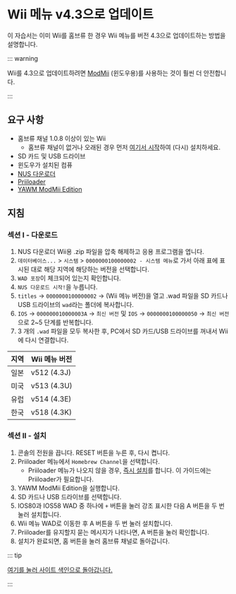 # Wii 메뉴 v4.3으로 업데이트

이 자습서는 이미 Wii를 홈브류 한 경우 Wii 메뉴를 버전 4.3으로 업데이트하는 방법을 설명합니다.

::: warning

Wii를 4.3으로 업데이트하려면 [ModMii](modmii) (윈도우용)를 사용하는 것이 훨씬 더 안전합니다.

:::

## 요구 사항

- 홈브류 채널 1.0.8 이상이 있는 Wii
    - 홈브류 채널이 없거나 오래된 경우 먼저 [여기서 시작](get-started)하여 (다시) 설치하세요.
- SD 카드 및 USB 드라이브
- 윈도우가 설치된 컴퓨
- [NUS 다운로더](https://github.com/WiiDatabase/nusdownloader/releases/latest)
- [Priiloader](priiloader)
- [YAWM ModMii Edition](https://oscwii.org/library/app/yawmme)

## 지침

### 섹션 I - 다운로드

1. NUS 다운로더 Wii용 .zip 파일을 압축 해제하고 응용 프로그램을 엽니다.
2. `데이터베이스...` > `시스템` > `0000000100000002 - 시스템 메뉴`로 가서 아래 표에 표시된 대로 해당 지역에 해당하는 버전을 선택합니다.
3. `WAD 포장`이 체크되어 있는지 확인합니다.
4. `NUS 다운로드 시작!`을 누릅니다.
5. `titles` -> `0000000100000002` -> (Wii 메뉴 버전)을 열고 .wad 파일을 SD 카드나 USB 드라이브의 `wad`라는 폴더에 복사합니다.
6. `IOS` -> `000000010000003A` -> `최신 버전` 및 `IOS` -> `0000000100000050` -> `최신 버전`으로 2~5 단계를 반복합니다.
7. 3 개의 `.wad` 파일을 모두 복사한 후, PC에서 SD 카드/USB 드라이브를 꺼내서 Wii에 다시 연결합니다.

| 지역 | Wii 메뉴 버전                                      |
| -- | ---------------------------------------------- |
| 일본 | v512 (4.3J) |
| 미국 | v513 (4.3U) |
| 유럽 | v514 (4.3E) |
| 한국 | v518 (4.3K) |

### 섹션 II - 설치

1. 콘솔의 전원을 끕니다. RESET 버튼을 누른 후, 다시 켭니다.
2. Priiloader 메뉴에서 `Homebrew Channel`을 선택합니다.
    - Priiloader 메뉴가 나오지 않을 경우, [즉시 설치](priiloader)를 합니다. 이 가이드에는 Priiloader가 필요합니다.
3. YAWM ModMii Edition을 실행합니다.
4. SD 카드나 USB 드라이브를 선택합니다.
5. IOS80과 IOS58 WAD 중 하나에 `+` 버튼을 눌러 강조 표시한 다음 A 버튼을 두 번 눌러 설치합니다.
6. Wii 메뉴 WAD로 이동한 후 A 버튼을 두 번 눌러 설치합니다.
7. Priiloader를 유지할지 묻는 메시지가 나타나면, A 버튼을 눌러 확인합니다.
8. 설치가 완료되면, 홈 버튼을 눌러 홈브류 채널로 돌아갑니다.

::: tip

[여기를 눌러 사이트 색인으로 돌아갑니다.](site-navigation)

:::
